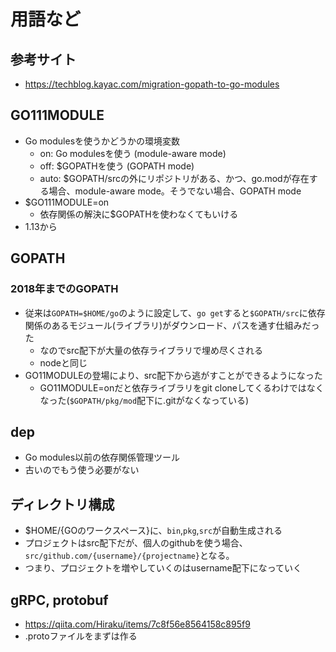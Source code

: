 # 用語など

## 参考サイト
* https://techblog.kayac.com/migration-gopath-to-go-modules

## GO111MODULE
* Go modulesを使うかどうかの環境変数
  * on: Go modulesを使う (module-aware mode)
  * off: $GOPATHを使う (GOPATH mode)
  * auto: $GOPATH/srcの外にリポジトリがある、かつ、go.modが存在する場合、module-aware mode。そうでない場合、GOPATH mode
* $GO111MODULE=on
  * 依存関係の解決に$GOPATHを使わなくてもいける
* 1.13から

## GOPATH
### 2018年までのGOPATH
* 従来は`GOPATH=$HOME/go`のように設定して、`go get`すると`$GOPATH/src`に依存関係のあるモジュール(ライブラリ)がダウンロード、パスを通す仕組みだった
  * なのでsrc配下が大量の依存ライブラリで埋め尽くされる
  * nodeと同じ
* GO11MODULEの登場により、src配下から逃がすことができるようになった
  * GO11MODULE=onだと依存ライブラリをgit cloneしてくるわけではなくなった(`$GOPATH/pkg/mod`配下に.gitがなくなっている)

## dep
* Go modules以前の依存関係管理ツール
* 古いのでもう使う必要がない

## ディレクトリ構成
* $HOME/{GOのワークスペース}に、`bin`,`pkg`,`src`が自動生成される
* プロジェクトはsrc配下だが、個人のgithubを使う場合、`src/github.com/{username}/{projectname}`となる。
* つまり、プロジェクトを増やしていくのはusername配下になっていく

## gRPC, protobuf
* https://qiita.com/Hiraku/items/7c8f56e8564158c895f9
* .protoファイルをまずは作る